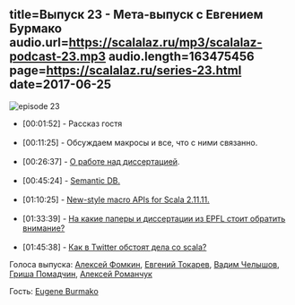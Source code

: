 title=Выпуск 23 - Мета-выпуск c Евгением Бурмако
audio.url=https://scalalaz.ru/mp3/scalalaz-podcast-23.mp3
audio.length=163475456
page=https://scalalaz.ru/series-23.html
date=2017-06-25
----
![episode 23](https://scalalaz.ru/img/episode23.png)


<ul>
  <li>[00:01:52] - Рассказ гостя</li>
  </br>
  <li>[00:11:25] - Обсуждаем макросы и все, что с ними связанно.</li>
  </br>
  <li>[00:26:37] - <a href="https://infoscience.epfl.ch/record/226166">О работе над диссертацией</a>.</li>
  </br>
  <li>[00:45:24] - <a href="https://www.youtube.com/watch?v=FDtoQbn9ueU">Semantic DB.</a></li>
  </br>
  <li>[01:10:25] - <a href="https://github.com/scalamacros/scalamacros/pull/1">New-style macro APIs for Scala 2.11.11.</a></li>
  </br>
  <li>[01:33:39] - <a href="http://lamp.epfl.ch/publications">На какие паперы и диссертации из EPFL стоит обратить внимание?</a></li>
  </br>
  <li>[01:45:38] - <a href="https://twitter.com/coldenzero/status/870213350231298048">Как в Twitter обстоят дела со scala?</a></li>
</ul>


Голоса выпуска: [Алексей Фомкин](http://github.com/fomkin/korolev), [Евгений Токарев](http://github.com/strobe),
[Вадим Челышов](http://github.com/dos65), [Гриша Помадчин](https://github.com/pomadchin), [Алексей Романчук](http://github.com/13h3r)

Гость: [Eugene Burmako](https://github.com/xeno-by)
